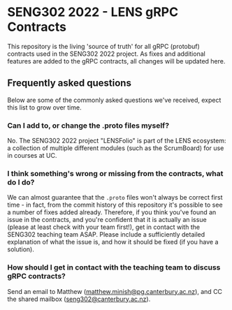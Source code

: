 # SENG302 2022 - LENS gRPC Contracts
This repository is the living 'source of truth' for all gRPC (protobuf) contracts used in the SENG302 2022 project. As fixes and additional features are added to the gRPC contracts, all changes will be updated here.

## Frequently asked questions
Below are some of the commonly asked questions we've received, expect this list to grow over time.

### Can I add to, or change the .proto files myself?
No. The SENG302 2022 project "LENSFolio" is part of the LENS ecosystem: a collection of multiple different modules (such as the ScrumBoard) for use in courses at UC.

### I think something's wrong or missing from the contracts, what do I do?
We can almost guarantee that the `.proto` files won't always be correct first time - in fact, from the commit history of this repository it's possible to see a number of fixes added already. Therefore, if you think you've found an issue in the contracts, and you're confident that it is actually an issue (please at least check with your team first!), get in contact with the SENG302 teaching team ASAP. Please include a sufficiently detailed explanation of what the issue is, and how it should be fixed (if you have a solution).

### How should I get in contact with the teaching team to discuss gRPC contracts?
Send an email to Matthew (matthew.minish@pg.canterbury.ac.nz), and CC the shared mailbox (seng302@canterbury.ac.nz).